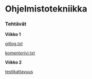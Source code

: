 # Ohjelmistotekniikka

### Tehtävät
**Viikko 1**

[gitlog.txt](https://raw.githubusercontent.com/msha/ot-harjoitustyo/master/laskarit/viikko1/gitlog.txt)

[komentorivi.txt](https://raw.githubusercontent.com/msha/ot-harjoitustyo/master/laskarit/viikko1/komentorivi.txt)

**Viikko 2**

[testikattavuus](https://raw.githubusercontent.com/msha/ot-harjoitustyo/master/laskarit/viikko2/kattavuus.png)
